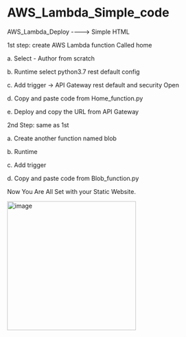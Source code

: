 # AWS_Lambda_Simple_code
AWS_Lambda_Deploy ----> Simple HTML 

1st step: create AWS Lambda function Called home

a. Select - Author from scratch

b. Runtime select python3.7 rest default config

c. Add trigger -> API Gateway rest default and security Open

d. Copy and paste code from Home_function.py

e. Deploy and copy the URL from API Gateway

2nd Step: same as 1st

a. Create another function named blob

b. Runtime

c. Add trigger

d. Copy and paste code from Blob_function.py

Now You Are All Set with your Static Website.

<img src="https://github.com/bharatnautiyal/AWS_Lambda_Simple_code/assets/94897374/5b341ea0-d3cc-48b0-9878-4124749d9b8a" alt="image" width="300">
